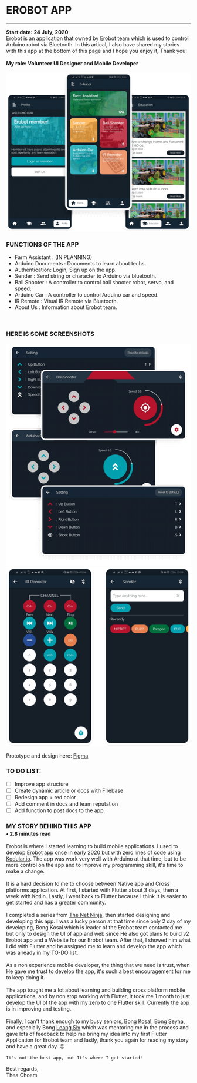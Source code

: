 # EROBOT APP
<hr>
<b>Start date: 24 July, 2020</b>
<br>
Erobot is an application that owned by <a href="https://facebook.com/ERobotKH" target="_blank">Erobot team</a> which is used to control Arduino robot via Bluetooth. In this artical, I also have shared my stories with this app at the bottom of this page and I hope you enjoy it, Thank you!
<br><br>
<b>My role: Volunteer UI Designer and Mobile Developer</b><br><br>
<img src="../assets/portfolio/erobot/5screen.png"><br>

### FUNCTIONS OF THE APP
* Farm Assistant : (IN PLANNING)
* Arduino Documents : Documents to learn about techs.
* Authentication: Login, Sign up on the app.
* Sender : Send string or character to Arduino via bluetooth.
* Ball Shooter : A controller to control ball shooter robot, servo, and speed.
* Arduino Car : A controller to control Arduino car and speed.
* IR Remote : Vitual IR Remote via Bluetooth.
* About Us : Information about Erobot team.
<br>

### HERE IS SOME SCREENSHOTS
<img src="../assets/portfolio/erobot/4screen.png">
<img src="../assets/portfolio/erobot/2screen.png">
<p>Prototype and design here: <a href="https://www.figma.com/file/x1edWP3L1by9QWuI5EVUiP/E-Robot-App?node-id=0%3A1" title="Figma" target="_blank">Figma</a></p>

### TO DO LIST:
- [ ] Improve app structure
- [ ] Create dynamic article or docs with Firebase
- [ ] Redesign app + red color
- [ ] Add comment in docs and team reputation
- [ ] Add function to post docs to the app.

### MY STORY BEHIND THIS APP <br><small>• 2.8 minutes read</small>
Erobot is where I started learning to build mobile applications. I used to develop <a href="https://drive.google.com/file/d/1g3ps459pDDuwFchqUAUsAur1j-NbGiJy/view?usp=sharing" target="_blank">Erobot app</a> once in early 2020 but with zero lines of code using <a href="https://www.kodular.io/" target="_blank">Kodular.io</a>. The app was work very well with Arduino at that time, but to be more control on the app and to improve my programming skill, it's time to make a change.
<br><br>
It is a hard decision to me to choose between Native app and Cross platforms application.
At first, I started with Flutter about 3 days, then a week with Kotlin. Lastly, I went back to Flutter because I think It is easier to get started and has a greater community.
<br><br>
I completed a series from <a href="https://www.youtube.com/playlist?list=PL4cUxeGkcC9jLYyp2Aoh6hcWuxFDX6PBJ" target="_blank">The Net Ninja</a>, then started designing and developing this app. I was a lucky person at that time since only 2 day of my developing, Bong Kosal which is leader of the Erobot team contacted me but only to design the UI of app and web since He also got plans to build v2 Erobot app and a Website for our Erobot team. After that, I showed him what I did with Flutter and he assigned me to learn and develop the app which was already in my TO-DO list.
<br><br>
As a non experience mobile developer, the thing that we need is trust, when He gave me trust to develop the app, it's such a best encouragement for me to keep doing it.
<br><br>
The app tought me a lot about learning and building cross platform mobile applications, and by non stop working with Flutter, It took me 1 month to just develop the UI of the app with my zero to one Flutter skill. Currently the app is in improving and testing.
<br><br>
Finally, I can't thank enough to my busy seniors, Bong <a href="https://facebook.com/kosal.suy.8" target="_blank">Kosal</a>, Bong <a href="https://facebook.com/kosal.suy.8" target="_blank">Seyha</a>, and especially Bong <a href="https://facebook.com/kosal.suy.8" target="_blank">Leang Siv</a> which was mentoring me in the process and gave lots of feedback to help me bring my idea into my first Flutter Application for Erobot team and lastly, thank you again for reading my story and have a great day. 😉
```
It's not the best app, but It's where I get started!
```
Best regards,<br>
Thea Choem




